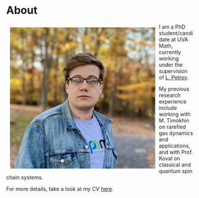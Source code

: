<!-- Google tag (gtag.js) -->
<script async src="https://www.googletagmanager.com/gtag/js?id=G-JB39JFSL7C"></script>
<script>
  window.dataLayer = window.dataLayer || [];
  function gtag(){dataLayer.push(arguments);}
  gtag('js', new Date());

  gtag('config', 'G-JB39JFSL7C');
</script>

# About 

<img align="left" width="390" height="380" src="photo2024.png" Hspace="10" Vspace="10">

I am a PhD student/candidate at UVA Math, currently working under the supervision of [L. Petrov](https://lpetrov.cc/). 

My previous research experience include working with M. Timokhin on rarefied gas dynamics and applications, and with Prof. Koval on classical and quantum spin chain systems. 

For more details, take a look at my CV [here](TikhonovCV.pdf).
